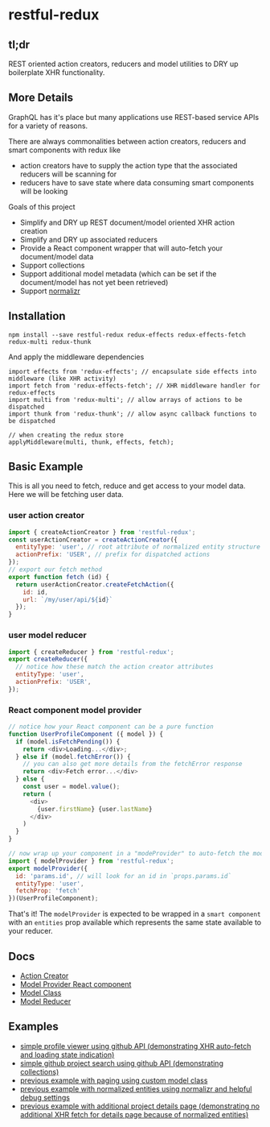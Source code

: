 # restful-redux

## tl;dr
REST oriented action creators, reducers and model utilities to DRY up boilerplate XHR functionality.


## More Details
GraphQL has it's place but many applications use REST-based service APIs for a variety of reasons.

There are always commonalities between action creators, reducers and smart components with redux like

* action creators have to supply the action type that the associated reducers will be scanning for
* reducers have to save state where data consuming smart components will be looking

Goals of this project

* Simplify and DRY up REST document/model oriented XHR action creation
* Simplify and DRY up associated reducers
* Provide a React component wrapper that will auto-fetch your document/model data
* Support collections
* Support additional model metadata (which can be set if the document/model has not yet been retrieved)
* Support [normalizr](https://github.com/paularmstrong/normalizr)


## Installation
```
npm install --save restful-redux redux-effects redux-effects-fetch redux-multi redux-thunk
```

And apply the middleware dependencies
```
import effects from 'redux-effects'; // encapsulate side effects into middleware (like XHR activity)
import fetch from 'redux-effects-fetch'; // XHR middleware handler for redux-effects
import multi from 'redux-multi'; // allow arrays of actions to be dispatched
import thunk from 'redux-thunk'; // allow async callback functions to be dispatched

// when creating the redux store
applyMiddleware(multi, thunk, effects, fetch);
```


## Basic Example
This is all you need to fetch, reduce and get access to your model data.  Here we will be fetching user data.
### user action creator
```javascript
import { createActionCreator } from 'restful-redux';
const userActionCreator = createActionCreator({
  entityType: 'user', // root attribute of normalized entity structure in redux state
  actionPrefix: 'USER', // prefix for dispatched actions
});
// export our fetch method
export function fetch (id) {
  return userActionCreator.createFetchAction({
    id: id,
    url: `/my/user/api/${id}`
  });
}
```

### user model reducer
```javascript
import { createReducer } from 'restful-redux';
export createReducer({
  // notice how these match the action creator attributes
  entityType: 'user',
  actionPrefix: 'USER',
});
```

### React component model provider
```javascript
// notice how your React component can be a pure function
function UserProfileComponent ({ model }) {
  if (model.isFetchPending()) {
    return <div>Loading...</div>;
  } else if (model.fetchError()) {
    // you can also get more details from the fetchError response
    return <div>Fetch error...</div>
  } else {
    const user = model.value();
    return (
      <div>
        {user.firstName} {user.lastName}
      </div>
    )
  }
}

// now wrap up your component in a "modeProvider" to auto-fetch the model data
import { modelProvider } from 'restful-redux';
export modelProvider({
  id: 'params.id', // will look for an id in `props.params.id`
  entityType: 'user',
  fetchProp: 'fetch'
})(UserProfileComponent);
```
That's it!  The `modelProvider` is expected to be wrapped in a `smart component` with an `entities` prop available which represents the same state available to your reducer.


## Docs
* [Action Creator](./docs/action-creator.md)
* [Model Provider React component](./docs/model-provider.md)
* [Model Class](./docs/model.md)
* [Model Reducer](./docs/model-reducer.md)


## Examples
* [simple profile viewer using github API (demonstrating XHR auto-fetch and loading state indication)](./examples/01-github-profile-viewer)
* [simple github project search using github API (demonstrating collections)](./examples/02-github-project-search)
* [previous example with paging using custom model class](./examples/03-github-paged-project-search)
* [previous example with normalized entities using normalizr and helpful debug settings](./examples/04-normalizr-github-paged-project-search)
* [previous example with additional project details page (demonstrating no additional XHR fetch for details page because of normalized entities) ](./examples/05-normalizr-github-paged-project-search-and-viewer)
